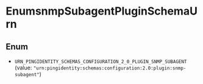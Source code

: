 

# EnumsnmpSubagentPluginSchemaUrn

## Enum


* `URN_PINGIDENTITY_SCHEMAS_CONFIGURATION_2_0_PLUGIN_SNMP_SUBAGENT` (value: `"urn:pingidentity:schemas:configuration:2.0:plugin:snmp-subagent"`)



